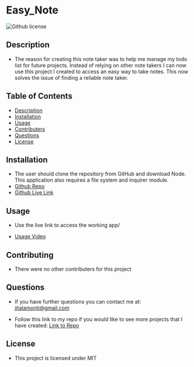 # Easy_Note

![Github license](http://img.shields.io/badge/license-MIT-blue.svg)

## Description

- The reason for creating this note taker was to help me manage my todo list for future projects. Instead of relying on other note takers I can now use this project I created to access an easy way to take notes. This now solves the issue of finding a reliable note taker.

## Table of Contents

- [Description](#description)
- [Installation](#installation)
- [Usage](#usage)
- [Contributers](#contributers)
- [Questions](#questions)
- [License](#license)

## Installation

- The user should clone the repository from GitHub and download Node. This application also requires a file system and inquirer module.
- [Github Repo](https://github.com/jjtalamonti/Easy_Note)
- [Github Live Link](https://jjtalamonti.github.io/Easy_Note/)

## Usage

- Use the live link to access the working app/

- [Usage Video](https://drive.google.com/file/d/1oD5LkN5wwdNRJ_fFUca-vVltNT4Trvhn/view)

## Contributing

- There were no other contributers for this project

## Questions

- If you have further questions you can contact me at: jjtalamonti@gmail.com

- Follow this link to my repo if you would like to see more projects that I have created: [Link to Repo](https://github.com/jjtalamonti/Magical_Readme_Gen)

## License

- This project is licensed under MIT
